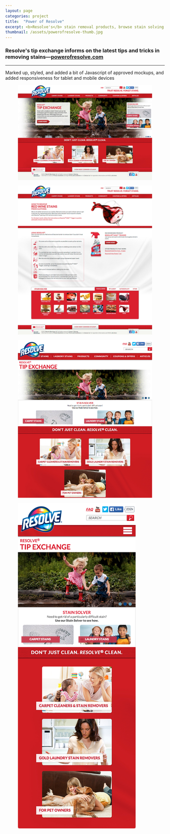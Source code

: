 ```yaml
---
layout: page
categories: project
title:  "Power of Resolve"
excerpt: <b>Resolve's</b> stain removal products, browse stain solving tips, and video tutorials.
thumbnail: /assets/powerofresolve-thumb.jpg
---
```


### Resolve's tip exchange informs on the latest tips and tricks in removing stains—[powerofresolve.com][powerofresolve]

* * *

Marked up, styled, and added a bit of Javascript of approved mockups, and added responsiveness for tablet and mobile devices

<figure><img src="/assets/powerofresolve1.jpg"></figure>
<figure><img src="/assets/powerofresolve2.jpg"></figure>
<figure><img src="/assets/powerofresolve3.jpg"></figure>
<figure><img src="/assets/powerofresolve4.jpg"></figure>

[powerofresolve]:      http://powerofresolve.com
